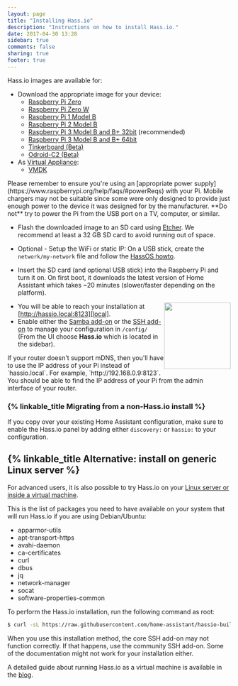 ```yaml
---
layout: page
title: "Installing Hass.io"
description: "Instructions on how to install Hass.io."
date: 2017-04-30 13:28
sidebar: true
comments: false
sharing: true
footer: true
---
```


Hass.io images are available for:

- Download the appropriate image for your device:
  - [Raspberry Pi Zero][pi1]
  - [Raspberry Pi Zero W][pi0-w]
  - [Raspberry Pi 1 Model B][pi1]
  - [Raspberry Pi 2 Model B][pi2]
  - [Raspberry Pi 3 Model B and B+ 32bit][pi3-32] (recommended)
  - [Raspberry Pi 3 Model B and B+ 64bit][pi3-64]
  - [Tinkerboard (Beta)][tinker]
  - [Odroid-C2 (Beta)][odroid-c2]
- As [Virtual Appliance]:
  - [VMDK][vmdk]

<p class='note warning'>
Please remember to ensure you're using an [appropriate power supply](https://www.raspberrypi.org/help/faqs/#powerReqs) with your Pi. Mobile chargers may not be suitable since some were only designed to provide just enough power to the device it was designed for by the manufacturer. **Do not** try to power the Pi from the USB port on a TV, computer, or similar.
</p>

- Flash the downloaded image to an SD card using [Etcher][etcher]. We recommend at least a 32 GB SD card to avoid running out of space.

- Optional - Setup the WiFi or static IP: On a USB stick, create the `network/my-network` file and follow the [HassOS howto][hassos-network].
- Insert the SD card (and optional USB stick) into the Raspberry Pi and turn it on. On first boot, it downloads the latest version of Home Assistant which takes ~20 minutes (slower/faster depending on the platform).

<img src='/images/hassio/screenshots/first-start.png' style='clear: right; border:none; box-shadow: none; float: right; margin-bottom: 12px;' width='150' />

- You will be able to reach your installation at [http://hassio.local:8123][local].
- Enable either the [Samba add-on][samba] or the [SSH add-on][ssh] to manage your configuration in `/config/` (From the UI choose **Hass.io** which is located in the sidebar).

<p class='note'>
If your router doesn't support mDNS, then you'll have to use the IP address of your Pi instead of `hassio.local`. For example, `http://192.168.0.9:8123`. You should be able to find the IP address of your Pi from the admin interface of your router.
</p>

### {% linkable_title Migrating from a non-Hass.io install %}

If you copy over your existing Home Assistant configuration, make sure to enable the Hass.io panel by adding either `discovery:` or `hassio:` to your configuration.

## {% linkable_title Alternative: install on generic Linux server %}

For advanced users, it is also possible to try Hass.io on your [Linux server or inside a virtual machine][linux].

This is the list of packages you need to have available on your system that will run Hass.io if you are using Debian/Ubuntu:

 - apparmor-utils
 - apt-transport-https
 - avahi-daemon
 - ca-certificates
 - curl
 - dbus
 - jq
 - network-manager
 - socat
 - software-properties-common

To perform the Hass.io installation, run the following command as root:

```bash
$ curl -sL https://raw.githubusercontent.com/home-assistant/hassio-build/master/install/hassio_install | bash -s
```

<p class='note'>
When you use this installation method, the core SSH add-on may not function correctly. If that happens, use the community SSH add-on. Some of the documentation might not work for your installation either.
</p>

A detailed guide about running Hass.io as a virtual machine is available in the [blog](/blog/2017/11/29/hassio-virtual-machine/).

[etcher]: https://etcher.io/
[Virtual Appliance]: https://github.com/home-assistant/hassos/blob/dev/Documentation/boards/ova.md
[hassos-network]: https://github.com/home-assistant/hassos/blob/dev/Documentation/network.md
[pi0-w]: https://github.com/home-assistant/hassos/releases/download/1.11/hassos_rpi0-w-1.11.img.gz
[pi1]: https://github.com/home-assistant/hassos/releases/download/1.11/hassos_rpi-1.11.img.gz
[pi2]: https://github.com/home-assistant/hassos/releases/download/1.11/hassos_rpi2-1.11.img.gz
[pi3-32]: https://github.com/home-assistant/hassos/releases/download/1.11/hassos_rpi3-1.11.img.gz
[pi3-64]: https://github.com/home-assistant/hassos/releases/download/1.11/hassos_rpi3-64-1.11.img.gz
[tinker]: https://github.com/home-assistant/hassos/releases/download/2.2/hassos_tinker-2.2.img.gz
[odroid-c2]: https://github.com/home-assistant/hassos/releases/download/2.2/hassos_odroid-c2-2.2.img.gz
[vmdk]: https://github.com/home-assistant/hassos/releases/download/1.11/hassos_ova-1.11.vmdk
[linux]: https://github.com/home-assistant/hassio-build/tree/master/install#install-hassio
[local]: http://hassio.local:8123
[samba]: /addons/samba/
[ssh]: /addons/ssh/
